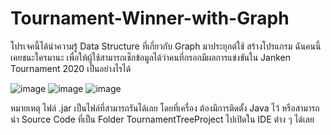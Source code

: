 # Tournament-Winner-with-Graph
โปรเจคนี้ได้นำความรู้ Data Structure ที่เกี่ยวกับ Graph มาประยุกต์ใช้
สร้างโปรแกรม ฉันคนนี้เคยชนะใครมานะ 
เพื่อให้ผู้ใช้สามารถเช็กข้อมูลได้ว่าคนที่กรอกมีผลการแข่งขันใน Janken Tournament 2020 เป็นอย่างไรได้

![image](https://github.com/user-attachments/assets/8abc81ef-e9cb-4b2e-8173-44170b954f8e)
![image](https://github.com/user-attachments/assets/fda52bbb-33a1-48b0-aa8b-d01e22243efd)
![image](https://github.com/user-attachments/assets/3e6bc0b1-1751-4d7b-bbf5-22f780c1ea95)

หมายเหตุ 
ไฟล์ .jar เป็นไฟล์ที่สามารถรันได้เลย โดยที่เครื่อง ต้องมีการติดตั้ง Java ไว้
หรือสามารถนำ Source Code ที่เป็น Folder TournamentTreeProject ไปเปิดใน IDE ต่าง ๆ ได้เลย

